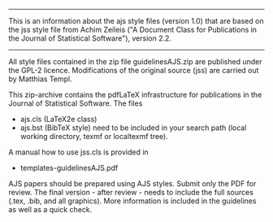 ************************
This is an information about the ajs style files (version 1.0) that are based on
the jss style file from Achim Zeileis ("A Document Class for Publications in the 
Journal of Statistical Software"), version 2.2.
************************

All style files contained in the zip file guidelinesAJS.zip are published under the GPL-2 licence. 
Modifications of the original source (jss) are carried out by Matthias Templ.

This zip-archive contains the pdfLaTeX infrastructure for
publications in the Journal of Statistical Software. The files  
  - ajs.cls (LaTeX2e class)
  - ajs.bst (BibTeX style)
need to be included in your search path (local working directory,
texmf or localtexmf tree).

A manual how to use jss.cls is provided in
  - templates-guidelinesAJS.pdf


AJS papers should be prepared using AJS styles. Submit only the PDF for review. 
The final version - after review - needs to include the full sources (.tex, .bib, and
all graphics). More information is included in the guidelines as well as a quick check. 
